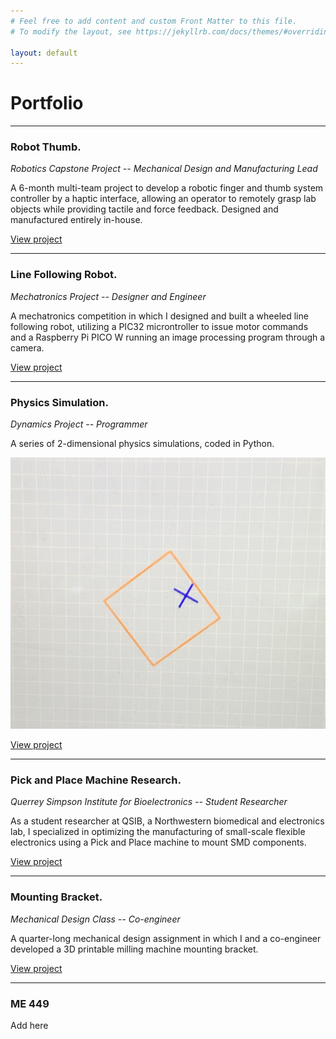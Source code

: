 ```yaml
---
# Feel free to add content and custom Front Matter to this file.
# To modify the layout, see https://jekyllrb.com/docs/themes/#overriding-theme-defaults

layout: default
---
```


# Portfolio

* * *

### Robot Thumb. 
_Robotics Capstone Project -- Mechanical Design and Manufacturing Lead_

A 6-month multi-team project to develop a robotic finger and thumb system controller by a haptic interface, allowing an operator to remotely grasp lab objects while providing tactile and force feedback. Designed and manufactured entirely in-house.

[View project](./robot-thumb.html)
* * *

### Line Following Robot. 
_Mechatronics Project -- Designer and Engineer_

A mechatronics competition in which I designed and built a wheeled line following robot, utilizing a PIC32 microntroller to issue motor commands and a Raspberry Pi PICO W running an image processing program through a camera.

[View project](./line-follower.html)
* * *

### Physics Simulation. 
_Dynamics Project -- Programmer_

A series of 2-dimensional physics simulations, coded in Python.

![Box](pics/box.png)

[View project](./physics.html)
* * *

### Pick and Place Machine Research. 
_Querrey Simpson Institute for Bioelectronics -- Student Researcher_

As a student researcher at QSIB, a Northwestern biomedical and electronics lab, I specialized in optimizing the manufacturing of small-scale flexible electronics using a Pick and Place machine to mount SMD components.

[View project](./research.html)
* * *

### Mounting Bracket. 
_Mechanical Design Class -- Co-engineer_

A quarter-long mechanical design assignment in which I and a co-engineer developed a 3D printable milling machine mounting bracket.

[View project](./bracket.html)
* * *

### ME 449

Add here
